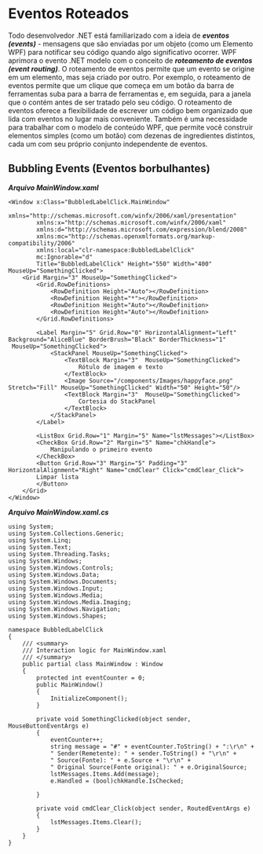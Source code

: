 # Eventos Roteados

Todo desenvolvedor .NET está familiarizado com a ideia de ***eventos (events)*** - mensagens que são enviadas por um objeto (como um Elemento WPF) para notificar seu código quando algo significativo ocorrer. WPF aprimora o evento .NET modelo com o conceito de ***roteamento de eventos (event routing)***. O roteamento de eventos permite que um evento se origine em um elemento, mas seja criado por outro. Por exemplo, o roteamento de eventos permite que um clique que começa em um botão da barra de ferramentas suba para a barra de ferramentas e, em seguida, para a janela que o contém antes de ser tratado pelo seu código. O roteamento de eventos oferece a flexibilidade de escrever um código bem organizado que lida com eventos no lugar mais conveniente. Também é uma necessidade para trabalhar com o modelo de conteúdo WPF, que permite você construir elementos simples (como um botão) com dezenas de ingredientes distintos, cada um com seu próprio conjunto independente de eventos.

## Bubbling Events (Eventos borbulhantes)

***Arquivo MainWindow.xaml***
```
<Window x:Class="BubbledLabelClick.MainWindow"
        xmlns="http://schemas.microsoft.com/winfx/2006/xaml/presentation"
        xmlns:x="http://schemas.microsoft.com/winfx/2006/xaml"
        xmlns:d="http://schemas.microsoft.com/expression/blend/2008"
        xmlns:mc="http://schemas.openxmlformats.org/markup-compatibility/2006"
        xmlns:local="clr-namespace:BubbledLabelClick"
        mc:Ignorable="d"
        Title="BubbledLabelClick" Height="550" Width="400" MouseUp="SomethingClicked">
    <Grid Margin="3" MouseUp="SomethingClicked">
        <Grid.RowDefinitions>
            <RowDefinition Height="Auto"></RowDefinition>
            <RowDefinition Height="*"></RowDefinition>
            <RowDefinition Height="Auto"></RowDefinition>
            <RowDefinition Height="Auto"></RowDefinition>
        </Grid.RowDefinitions>

        <Label Margin="5" Grid.Row="0" HorizontalAlignment="Left"  Background="AliceBlue" BorderBrush="Black" BorderThickness="1"
 MouseUp="SomethingClicked">
            <StackPanel MouseUp="SomethingClicked">
                <TextBlock Margin="3"  MouseUp="SomethingClicked">
                    Rótulo de imagem e texto
                </TextBlock>
                <Image Source="/components/Images/happyface.png" Stretch="Fill" MouseUp="SomethingClicked" Width="50" Height="50"/>
                <TextBlock Margin="3"  MouseUp="SomethingClicked">
                    Cortesia do StackPanel
                </TextBlock>
            </StackPanel>
        </Label>

        <ListBox Grid.Row="1" Margin="5" Name="lstMessages"></ListBox>
        <CheckBox Grid.Row="2" Margin="5" Name="chkHandle">
            Manipulando o primeiro evento
        </CheckBox>
        <Button Grid.Row="3" Margin="5" Padding="3" HorizontalAlignment="Right" Name="cmdClear" Click="cmdClear_Click">
        Limpar lista
        </Button>
    </Grid>
</Window>
```

***Arquivo MainWindow.xaml.cs***
```
using System;
using System.Collections.Generic;
using System.Linq;
using System.Text;
using System.Threading.Tasks;
using System.Windows;
using System.Windows.Controls;
using System.Windows.Data;
using System.Windows.Documents;
using System.Windows.Input;
using System.Windows.Media;
using System.Windows.Media.Imaging;
using System.Windows.Navigation;
using System.Windows.Shapes;

namespace BubbledLabelClick
{
    /// <summary>
    /// Interaction logic for MainWindow.xaml
    /// </summary>
    public partial class MainWindow : Window
    {
        protected int eventCounter = 0;
        public MainWindow()
        {
            InitializeComponent();
        }

        private void SomethingClicked(object sender, MouseButtonEventArgs e)
        {
            eventCounter++;
            string message = "#" + eventCounter.ToString() + ":\r\n" +
            " Sender(Remetente): " + sender.ToString() + "\r\n" +
            " Source(Fonte): " + e.Source + "\r\n" +
            " Original Source(Fonte original): " + e.OriginalSource;
            lstMessages.Items.Add(message);
            e.Handled = (bool)chkHandle.IsChecked;

        }

        private void cmdClear_Click(object sender, RoutedEventArgs e)
        {
            lstMessages.Items.Clear();
        }
    }
}

```
